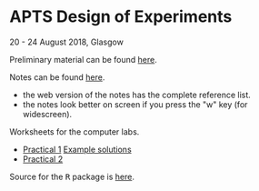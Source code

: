 # APTS Design of Experiments

20 - 24 August 2018, Glasgow

Preliminary material can be found [here](preliminary/doe_preliminary.html).

Notes can be found [here](notes/doe.html).

  - the web version of the notes has the complete reference list.
  - the notes look better on screen if you press the "w" key (for widescreen).

Worksheets for the computer labs.

  - [Practical 1](practicals/doe_practical1.html) [Example solutions](practicals/doe_practical_solution1.html)
  - [Practical 2](practicals/doe_practical2.html)

Source for the <tt>R</tt> package is [here](https://github.com/statsdavew/apts.doe).
